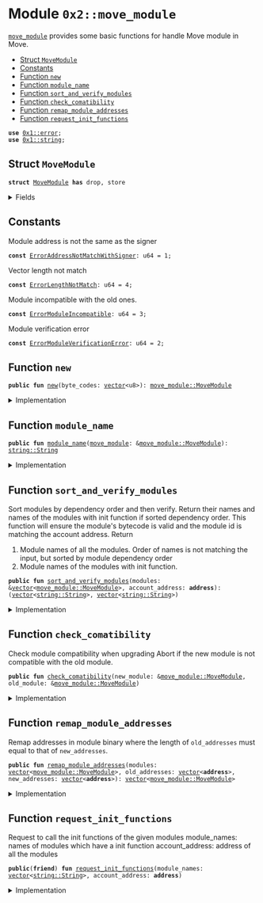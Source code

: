 
<a name="0x2_move_module"></a>

# Module `0x2::move_module`

<code><a href="move_module.md#0x2_move_module">move_module</a></code> provides some basic functions for handle Move module in Move.


-  [Struct `MoveModule`](#0x2_move_module_MoveModule)
-  [Constants](#@Constants_0)
-  [Function `new`](#0x2_move_module_new)
-  [Function `module_name`](#0x2_move_module_module_name)
-  [Function `sort_and_verify_modules`](#0x2_move_module_sort_and_verify_modules)
-  [Function `check_comatibility`](#0x2_move_module_check_comatibility)
-  [Function `remap_module_addresses`](#0x2_move_module_remap_module_addresses)
-  [Function `request_init_functions`](#0x2_move_module_request_init_functions)


<pre><code><b>use</b> <a href="">0x1::error</a>;
<b>use</b> <a href="">0x1::string</a>;
</code></pre>



<a name="0x2_move_module_MoveModule"></a>

## Struct `MoveModule`



<pre><code><b>struct</b> <a href="move_module.md#0x2_move_module_MoveModule">MoveModule</a> <b>has</b> drop, store
</code></pre>



<details>
<summary>Fields</summary>


<dl>
<dt>
<code>byte_codes: <a href="">vector</a>&lt;u8&gt;</code>
</dt>
<dd>

</dd>
</dl>


</details>

<a name="@Constants_0"></a>

## Constants


<a name="0x2_move_module_ErrorAddressNotMatchWithSigner"></a>

Module address is not the same as the signer


<pre><code><b>const</b> <a href="move_module.md#0x2_move_module_ErrorAddressNotMatchWithSigner">ErrorAddressNotMatchWithSigner</a>: u64 = 1;
</code></pre>



<a name="0x2_move_module_ErrorLengthNotMatch"></a>

Vector length not match


<pre><code><b>const</b> <a href="move_module.md#0x2_move_module_ErrorLengthNotMatch">ErrorLengthNotMatch</a>: u64 = 4;
</code></pre>



<a name="0x2_move_module_ErrorModuleIncompatible"></a>

Module incompatible with the old ones.


<pre><code><b>const</b> <a href="move_module.md#0x2_move_module_ErrorModuleIncompatible">ErrorModuleIncompatible</a>: u64 = 3;
</code></pre>



<a name="0x2_move_module_ErrorModuleVerificationError"></a>

Module verification error


<pre><code><b>const</b> <a href="move_module.md#0x2_move_module_ErrorModuleVerificationError">ErrorModuleVerificationError</a>: u64 = 2;
</code></pre>



<a name="0x2_move_module_new"></a>

## Function `new`



<pre><code><b>public</b> <b>fun</b> <a href="move_module.md#0x2_move_module_new">new</a>(byte_codes: <a href="">vector</a>&lt;u8&gt;): <a href="move_module.md#0x2_move_module_MoveModule">move_module::MoveModule</a>
</code></pre>



<details>
<summary>Implementation</summary>


<pre><code><b>public</b> <b>fun</b> <a href="move_module.md#0x2_move_module_new">new</a>(byte_codes: <a href="">vector</a>&lt;u8&gt;) : <a href="move_module.md#0x2_move_module_MoveModule">MoveModule</a> {
    <a href="move_module.md#0x2_move_module_MoveModule">MoveModule</a> {
        byte_codes,
    }
}
</code></pre>



</details>

<a name="0x2_move_module_module_name"></a>

## Function `module_name`



<pre><code><b>public</b> <b>fun</b> <a href="move_module.md#0x2_move_module_module_name">module_name</a>(<a href="move_module.md#0x2_move_module">move_module</a>: &<a href="move_module.md#0x2_move_module_MoveModule">move_module::MoveModule</a>): <a href="_String">string::String</a>
</code></pre>



<details>
<summary>Implementation</summary>


<pre><code><b>public</b> <b>fun</b> <a href="move_module.md#0x2_move_module_module_name">module_name</a>(<a href="move_module.md#0x2_move_module">move_module</a>: &<a href="move_module.md#0x2_move_module_MoveModule">MoveModule</a>): String {
    <a href="move_module.md#0x2_move_module_module_name_inner">module_name_inner</a>(&<a href="move_module.md#0x2_move_module">move_module</a>.byte_codes)
}
</code></pre>



</details>

<a name="0x2_move_module_sort_and_verify_modules"></a>

## Function `sort_and_verify_modules`

Sort modules by dependency order and then verify.
Return their names and names of the modules with init function if sorted dependency order.
This function will ensure the module's bytecode is valid and the module id is matching the account address.
Return
1. Module names of all the modules. Order of names is not matching the input, but sorted by module dependency order
2. Module names of the modules with init function.


<pre><code><b>public</b> <b>fun</b> <a href="move_module.md#0x2_move_module_sort_and_verify_modules">sort_and_verify_modules</a>(modules: &<a href="">vector</a>&lt;<a href="move_module.md#0x2_move_module_MoveModule">move_module::MoveModule</a>&gt;, account_address: <b>address</b>): (<a href="">vector</a>&lt;<a href="_String">string::String</a>&gt;, <a href="">vector</a>&lt;<a href="_String">string::String</a>&gt;)
</code></pre>



<details>
<summary>Implementation</summary>


<pre><code><b>public</b> <b>fun</b> <a href="move_module.md#0x2_move_module_sort_and_verify_modules">sort_and_verify_modules</a>(modules: &<a href="">vector</a>&lt;<a href="move_module.md#0x2_move_module_MoveModule">MoveModule</a>&gt;, account_address: <b>address</b>): (<a href="">vector</a>&lt;String&gt;, <a href="">vector</a>&lt;String&gt;) {
    <b>let</b> bytes_vec = <a href="_empty">vector::empty</a>&lt;<a href="">vector</a>&lt;u8&gt;&gt;();
    <b>let</b> i = 0u64;
    <b>let</b> len = <a href="_length">vector::length</a>(modules);
    <b>while</b> (i &lt; len) {
        <a href="_push_back">vector::push_back</a>(&<b>mut</b> bytes_vec, <a href="_borrow">vector::borrow</a>(modules, i).byte_codes);
        i = i + 1;
    };
    <a href="move_module.md#0x2_move_module_sort_and_verify_modules_inner">sort_and_verify_modules_inner</a>(bytes_vec, account_address)
}
</code></pre>



</details>

<a name="0x2_move_module_check_comatibility"></a>

## Function `check_comatibility`

Check module compatibility when upgrading
Abort if the new module is not compatible with the old module.


<pre><code><b>public</b> <b>fun</b> <a href="move_module.md#0x2_move_module_check_comatibility">check_comatibility</a>(new_module: &<a href="move_module.md#0x2_move_module_MoveModule">move_module::MoveModule</a>, old_module: &<a href="move_module.md#0x2_move_module_MoveModule">move_module::MoveModule</a>)
</code></pre>



<details>
<summary>Implementation</summary>


<pre><code><b>public</b> <b>fun</b> <a href="move_module.md#0x2_move_module_check_comatibility">check_comatibility</a>(new_module: &<a href="move_module.md#0x2_move_module_MoveModule">MoveModule</a>, old_module: &<a href="move_module.md#0x2_move_module_MoveModule">MoveModule</a>) {
    <a href="move_module.md#0x2_move_module_check_compatibililty_inner">check_compatibililty_inner</a>(new_module.byte_codes, old_module.byte_codes);
}
</code></pre>



</details>

<a name="0x2_move_module_remap_module_addresses"></a>

## Function `remap_module_addresses`

Remap addresses in module binary where the length of
<code>old_addresses</code> must equal to that of <code>new_addresses</code>.


<pre><code><b>public</b> <b>fun</b> <a href="move_module.md#0x2_move_module_remap_module_addresses">remap_module_addresses</a>(modules: <a href="">vector</a>&lt;<a href="move_module.md#0x2_move_module_MoveModule">move_module::MoveModule</a>&gt;, old_addresses: <a href="">vector</a>&lt;<b>address</b>&gt;, new_addresses: <a href="">vector</a>&lt;<b>address</b>&gt;): <a href="">vector</a>&lt;<a href="move_module.md#0x2_move_module_MoveModule">move_module::MoveModule</a>&gt;
</code></pre>



<details>
<summary>Implementation</summary>


<pre><code><b>public</b> <b>fun</b> <a href="move_module.md#0x2_move_module_remap_module_addresses">remap_module_addresses</a>(
    modules: <a href="">vector</a>&lt;<a href="move_module.md#0x2_move_module_MoveModule">MoveModule</a>&gt;,
    old_addresses: <a href="">vector</a>&lt;<b>address</b>&gt;,
    new_addresses: <a href="">vector</a>&lt;<b>address</b>&gt;,
): <a href="">vector</a>&lt;<a href="move_module.md#0x2_move_module_MoveModule">MoveModule</a>&gt; {
    <b>assert</b>!(
        <a href="_length">vector::length</a>(&old_addresses) == <a href="_length">vector::length</a>(&new_addresses),
        <a href="_invalid_argument">error::invalid_argument</a>(<a href="move_module.md#0x2_move_module_ErrorLengthNotMatch">ErrorLengthNotMatch</a>)
    );
    <b>let</b> bytes_vec = <a href="_empty">vector::empty</a>&lt;<a href="">vector</a>&lt;u8&gt;&gt;();
    <b>let</b> i = 0u64;
    <b>let</b> len = <a href="_length">vector::length</a>(&modules);
    <b>while</b> (i &lt; len) {
        <a href="_push_back">vector::push_back</a>(&<b>mut</b> bytes_vec, <a href="_pop_back">vector::pop_back</a>(&<b>mut</b> modules).byte_codes);
        i = i + 1;
    };
    <b>let</b> remapped_bytes = <a href="move_module.md#0x2_move_module_remap_module_addresses_inner">remap_module_addresses_inner</a>(bytes_vec, old_addresses, new_addresses);
    // <b>let</b> remapped_bytes = <a href="move_module.md#0x2_move_module_remap_module_addresses_inner">remap_module_addresses_inner</a>(bytes_vec);
    <b>let</b> remapped_modules = <a href="_empty">vector::empty</a>&lt;<a href="move_module.md#0x2_move_module_MoveModule">MoveModule</a>&gt;();
    i = 0u64;
    <b>let</b> len = <a href="_length">vector::length</a>(&remapped_bytes);
    <b>while</b> (i &lt; len) {
        <a href="_push_back">vector::push_back</a>(&<b>mut</b> remapped_modules, <a href="move_module.md#0x2_move_module_MoveModule">MoveModule</a> {
            byte_codes: <a href="_pop_back">vector::pop_back</a>(&<b>mut</b> remapped_bytes),
        });
        i = i + 1;
    };
    <a href="_destroy_empty">vector::destroy_empty</a>(remapped_bytes);
    remapped_modules
}
</code></pre>



</details>

<a name="0x2_move_module_request_init_functions"></a>

## Function `request_init_functions`

Request to call the init functions of the given modules
module_names: names of modules which have a init function
account_address: address of all the modules


<pre><code><b>public</b>(<b>friend</b>) <b>fun</b> <a href="move_module.md#0x2_move_module_request_init_functions">request_init_functions</a>(module_names: <a href="">vector</a>&lt;<a href="_String">string::String</a>&gt;, account_address: <b>address</b>)
</code></pre>



<details>
<summary>Implementation</summary>


<pre><code><b>native</b> <b>public</b>(<b>friend</b>) <b>fun</b> <a href="move_module.md#0x2_move_module_request_init_functions">request_init_functions</a>(module_names: <a href="">vector</a>&lt;String&gt;, account_address: <b>address</b>);
</code></pre>



</details>
